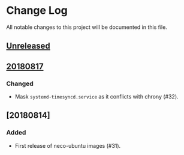 # Change Log

All notable changes to this project will be documented in this file.

## [Unreleased]

## [20180817]

### Changed
- Mask `systemd-timesyncd.service` as it conflicts with chrony (#32).

## [20180814]

### Added
- First release of neco-ubuntu images (#31).

[Unreleased]: https://github.com/cybozu-go/sabakan/compare/20180817...HEAD
[20180817]: https://github.com/cybozu-go/sabakan/compare/20180814...20180817

